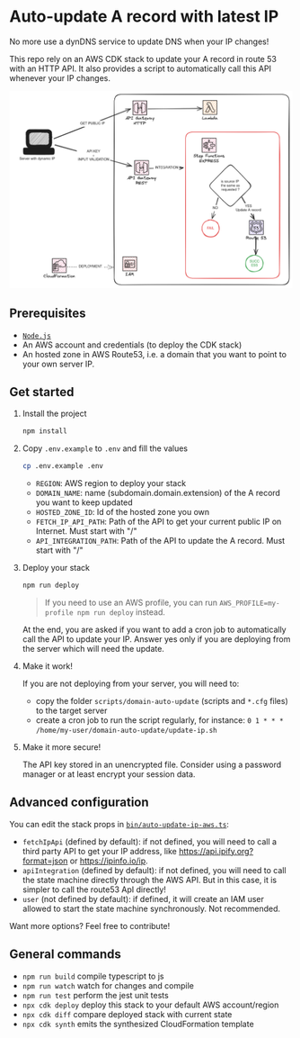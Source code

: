 # Auto-update A record with latest IP

No more use a dynDNS service to update DNS when your IP changes!

This repo rely on an AWS CDK stack to update your A record in route 53 with an HTTP API. It also provides a script to automatically call this API whenever your IP changes.

![Architecture](docs/assets/architecture.png)

## Prerequisites

- [`Node.js`](https://nodejs.org/en/download)
- An AWS account and credentials (to deploy the CDK stack)
- An hosted zone in AWS Route53, i.e. a domain that you want to point to your own server IP.

## Get started

1. Install the project

   ```sh
   npm install
   ```

2. Copy `.env.example` to `.env` and fill the values

   ```sh
   cp .env.example .env
   ```

   - `REGION`: AWS region to deploy your stack
   - `DOMAIN_NAME`: name (subdomain.domain.extension) of the A record you want to keep updated
   - `HOSTED_ZONE_ID`: Id of the hosted zone you own
   - `FETCH_IP_API_PATH`: Path of the API to get your current public IP on Internet. Must start with "/"
   - `API_INTEGRATION_PATH`: Path of the API to update the A record. Must start with "/"

3. Deploy your stack

   ```sh
   npm run deploy
   ```

   > If you need to use an AWS profile, you can run `AWS_PROFILE=my-profile npm run deploy` instead.

   At the end, you are asked if you want to add a cron job to automatically call the API to update your IP. Answer yes only if you are deploying from the server which will need the update.

4. Make it work!

   If you are not deploying from your server, you will need to:

   - copy the folder `scripts/domain-auto-update` (scripts and `*.cfg` files) to the target server
   - create a cron job to run the script regularly, for instance:
     `0 1 * * * /home/my-user/domain-auto-update/update-ip.sh`

5. Make it more secure!

   The API key stored in an unencrypted file. Consider using a password manager or at least encrypt your session data.

## Advanced configuration

You can edit the stack props in [`bin/auto-update-ip-aws.ts`](./bin/auto-update-ip-aws.ts):

- `fetchIpApi` (defined by default): if not defined, you will need to call a third party API to get your IP address, like https://api.ipify.org?format=json or https://ipinfo.io/ip.
- `apiIntegration` (defined by default): if not defined, you will need to call the state machine directly through the AWS API. But in this case, it is simpler to call the route53 ApI directly!
- `user` (not defined by default): if defined, it will create an IAM user allowed to start the state machine synchronously. Not recommended.

Want more options? Feel free to contribute!

## General commands

- `npm run build` compile typescript to js
- `npm run watch` watch for changes and compile
- `npm run test` perform the jest unit tests
- `npx cdk deploy` deploy this stack to your default AWS account/region
- `npx cdk diff` compare deployed stack with current state
- `npx cdk synth` emits the synthesized CloudFormation template
